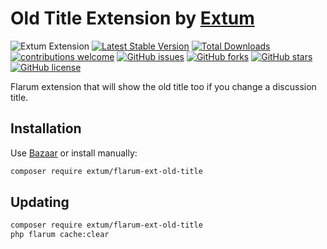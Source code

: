 # Old Title Extension by [Extum](https://github.com/Extum) 
![Extum Extension](https://img.shields.io/badge/Extum-Extension-orange.svg)
[![Latest Stable Version](https://img.shields.io/packagist/v/Extum/flarum-ext-old-title.svg)](https://packagist.org/packages/Extum/flarum-ext-old-title)
[![Total Downloads](https://img.shields.io/packagist/dt/Extum/flarum-ext-old-title.svg)](https://packagist.org/packages/Extum/flarum-ext-old-title)
[![contributions welcome](https://img.shields.io/badge/contributions-welcome-brightgreen.svg?style=flat)](https://github.com/Extum/flarum-ext-old-title/issues) 
[![GitHub issues](https://img.shields.io/github/issues/Extum/flarum-ext-old-title.svg)](https://github.com/Extum/flarum-ext-old-title/issues)
[![GitHub forks](https://img.shields.io/github/forks/Extum/flarum-ext-old-title.svg)](https://github.com/Extum/flarum-ext-old-title/network)
[![GitHub stars](https://img.shields.io/github/stars/Extum/flarum-ext-old-title.svg)](https://github.com/Extum/flarum-ext-old-title/stargazers)
[![GitHub license](https://img.shields.io/badge/license-MIT-blue.svg)](https://raw.githubusercontent.com/Extum/flarum-ext-old-title/master/LICENSE) 

Flarum extension that will show the old title too if you change a discussion title.

## Installation

Use [Bazaar](https://discuss.flarum.org/d/5151-flagrow-bazaar-the-extension-marketplace) or install manually:

```bash
composer require extum/flarum-ext-old-title
```

## Updating

```bash
composer require extum/flarum-ext-old-title
php flarum cache:clear
```
